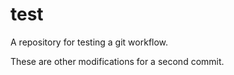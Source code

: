 # test
A repository for testing a git workflow.

These are other modifications for a second commit.
